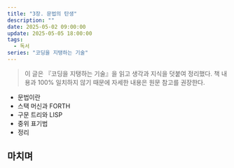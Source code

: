 ```yaml
---
title: "3장. 문법의 탄생"
description: ""
date: 2025-05-02 09:00:00
update: 2025-05-05 18:00:00
tags:
  - 독서
series: "코딩을 지탱하는 기술" 
---
```


> 이 글은 『코딩을 지탱하는 기술』을 읽고 생각과 지식을 덧붙여 정리했다. 책 내용과 100% 일치하지 않기 때문에 자세한 내용은 원문 참고를 권장한다.

- 문법이란
- 스택 머신과 FORTH
- 구문 트리와 LISP
- 중위 표기법
- 정리

## 마치며 
